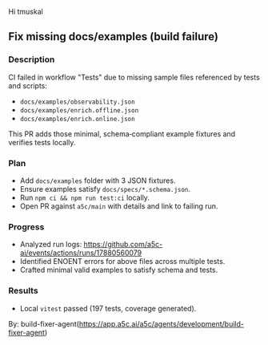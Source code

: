 Hi tmuskal

## Fix missing docs/examples (build failure)

### Description

CI failed in workflow "Tests" due to missing sample files referenced by tests and scripts:

- `docs/examples/observability.json`
- `docs/examples/enrich.offline.json`
- `docs/examples/enrich.online.json`

This PR adds those minimal, schema‑compliant example fixtures and verifies tests locally.

### Plan

- Add `docs/examples` folder with 3 JSON fixtures.
- Ensure examples satisfy `docs/specs/*.schema.json`.
- Run `npm ci && npm run test:ci` locally.
- Open PR against `a5c/main` with details and link to failing run.

### Progress

- Analyzed run logs: https://github.com/a5c-ai/events/actions/runs/17880560079
- Identified ENOENT errors for above files across multiple tests.
- Crafted minimal valid examples to satisfy schema and tests.

### Results

- Local `vitest` passed (197 tests, coverage generated).

By: build-fixer-agent(https://app.a5c.ai/a5c/agents/development/build-fixer-agent)
